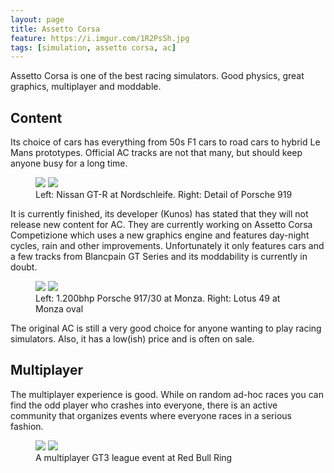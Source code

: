 ```yaml
---
layout: page
title: Assetto Corsa
feature: https://i.imgur.com/1R2PsSh.jpg
tags: [simulation, assetto corsa, ac]
---
```


Assetto Corsa is one of the best racing simulators. Good physics,
great graphics, multiplayer and moddable. 

## Content

Its choice of cars has everything from 50s F1 cars to road cars to hybrid Le Mans prototypes. Official AC tracks are not that many, but should keep anyone busy for 
a long time.

<figure class="half">
    <a href="https://i.imgur.com/ICvx5iM.jpg"><img src="https://i.imgur.com/ICvx5iM.jpg"></a>
    <a href="https://i.imgur.com/aJJ8MzM.jpg"><img src="https://i.imgur.com/aJJ8MzM.jpg"></a>
    <figcaption>Left: Nissan GT-R at Nordschleife. Right: Detail of Porsche 919</figcaption>
</figure>

It is currently finished, its developer (Kunos) has stated that they will not release new content for AC. They are currently working on  Assetto Corsa Competizione which uses a new graphics engine and features day-night cycles, rain and other improvements. Unfortunately it only features cars and a few tracks from Blancpain GT Series and its moddability is currently in doubt.

<figure class="half">
    <a href="https://i.imgur.com/t9GqJjl.jpg"><img src="https://i.imgur.com/t9GqJjl.jpg"></a>
    <a href="https://i.imgur.com/bDjw8a2.jpg"><img src="https://i.imgur.com/bDjw8a2.jpg"></a>    
    <figcaption>Left: 1.200bhp Porsche 917/30 at Monza. Right: Lotus 49 at Monza oval </figcaption>
</figure>

The original AC is still a very good choice for anyone wanting to play racing simulators. Also, it has a low(ish) price and is often on sale. 

## Multiplayer

The multiplayer experience is good. While on random ad-hoc races you can find the odd player who crashes into everyone, there is an active community that organizes events where everyone races in a serious fashion.

<figure class="half">
    <a href="https://i.imgur.com/xSHDSMn.jpg"><img src="https://i.imgur.com/xSHDSMn.jpg"></a>
    <a href="https://i.imgur.com/DLiLUZG.jpg"><img src="https://i.imgur.com/DLiLUZG.jpg"></a>    
    <figcaption>A multiplayer GT3 league event at Red Bull Ring</figcaption>
</figure>